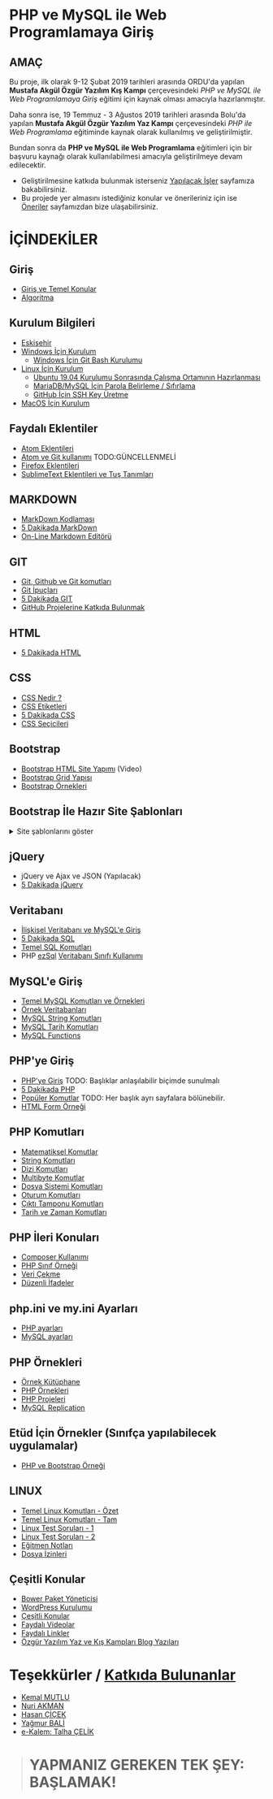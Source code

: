 
# PHP ve MySQL ile Web Programlamaya Giriş

## AMAÇ
Bu proje, ilk olarak 9-12 Şubat 2019 tarihleri arasında ORDU'da yapılan **Mustafa Akgül Özgür Yazılım Kış Kampı** çerçevesindeki *PHP ve MySQL ile Web Programlamaya Giriş* eğitimi için kaynak olması amacıyla hazırlanmıştır.

Daha sonra ise, 19 Temmuz - 3 Ağustos 2019 tarihleri arasında Bolu'da yapılan **Mustafa Akgül Özgür Yazılım Yaz Kampı** çerçevesindeki *PHP ile Web Programlama* eğitiminde kaynak olarak kullanılmış ve geliştirilmiştir.

Bundan sonra da **PHP ve MySQL ile Web Programlama** eğitimleri için bir başvuru kaynağı olarak kullanılabilmesi amacıyla geliştirilmeye devam edilecektir.

- Geliştirilmesine katkıda bulunmak isterseniz [Yapılacak İşler](./konular/yapilacak.isler.md) sayfamıza bakabilirsiniz.
- Bu projede yer almasını istediğiniz konular ve önerileriniz için ise  [Öneriler](./konular/oneriler.md) sayfamızdan bize ulaşabilirsiniz.


# İÇİNDEKİLER

## Giriş
- [Giriş ve Temel Konular](./konular/giris.konulari.md)
- [Algoritma](./konular/algoritma.md)


## Kurulum Bilgileri
- [Eskişehir](./konular/eskisehir.md)
- [Windows İçin Kurulum](./konular/kurulum.menu.windows.md)
   - [Windows İçin Git Bash Kurulumu](./konular/kurulum.windows.gitbash.md)
- [Linux İçin Kurulum](./konular/kurulum.menu.linux.md)
  - [Ubuntu 19.04 Kurulumu Sonrasında Çalışma Ortamının Hazırlanması](./konular/ayarlar.ubuntu.md)
  - [MariaDB/MySQL İçin Parola Belirleme / Sıfırlama](./konular/ayarlar.mariadb.md)
  - [GitHub İçin SSH Key Üretme](./konular/ayarlar.sshkey.md)
- [MacOS İçin Kurulum](./konular/kurulum.menu.macos.md)


## Faydalı Eklentiler
- [Atom Eklentileri](./konular/eklentiler.atom.md)  
- [Atom ve Git kullanımı](./konular/kullanim.atom.git.md) TODO:GÜNCELLENMELİ
- [Firefox Eklentileri](./konular/eklentiler.firefox.md)  
- [SublimeText Eklentileri ve Tuş Tanımları](./konular/eklentiler.sublimetext.md)


## MARKDOWN
- [MarkDown Kodlaması](./konular/markdown.kodlama.md)
- [5 Dakikada MarkDown](https://learnxinyminutes.com/docs/tr-tr/markdown-tr/)
- [On-Line Markdown Editörü](https://stackedit.io/)


## GIT
- [Git, Github ve Git komutları](./konular/komutlar.git.md)
- [Git İpuçları](./konular/komutlar.git.ipuclari.md)
- [5 Dakikada GIT](https://learnxinyminutes.com/docs/tr-tr/git-tr/)
- [GitHub Projelerine Katkıda Bulunmak](./konular/github.projelerine.katkida.bulunmak.md)


## HTML
- [5 Dakikada HTML](https://learnxinyminutes.com/docs/tr-tr/html-tr/)


## CSS
- [CSS Nedir ?](./konular/ornek.css.md)
- [CSS Etiketleri](./konular/etiketler.css.md)
- [5 Dakikada CSS](https://learnxinyminutes.com/docs/tr-tr/css-tr/)
- [CSS Seçicileri](./konular/seciciler.css.md)


## Bootstrap
- [Bootstrap HTML Site Yapımı](https://www.youtube.com/watch?v=kLby3L7u-NQ) (Video)
- [Bootstrap Grid Yapısı](./konular/bootstrap.grid.md)
- [Bootstrap Örnekleri](./konular/bootstrap.ornekleri.md)

## Bootstrap İle Hazır Site Şablonları
<details>
<summary>Site şablonlarını göster</summary>

- [Tabler](https://tabler.io/)
- [Modern Bussiness](https://startbootstrap.com/templates/modern-business/)
- [SB Admin](https://startbootstrap.com/templates/sb-admin/)
- [SB Admin 2](https://startbootstrap.com/themes/sb-admin-2/)
- [Freelancer](https://startbootstrap.com/themes/freelancer/)
- [Shards Dashboard](https://github.com/DesignRevision/shards-dashboard)
- [Sleek Dashboard](https://github.com/tafcoder/sleek-dashboard)
- [Purple Fee Admin Template](https://www.bootstrapdash.com/product/purple-free-admin-template/)
- [AdminLTE Admin Dashboard Template](https://adminlte.io/)
- [Pixel Lite](https://graygrids.com/item/pixel-lite-free-bootstrap-4-ui-kit/)
- [Free Bootstrap Templates](https://themefisher.com/free-bootstrap-templates/)
- [Mobirise Free Templates](https://mobirise.com/free-template/)
- [Metro UI](https://metroui.org.ua/)
- [One UI Kit](https://github.com/OssamaZ/One-ui-kit)
- [CSS Mint](http://arunmichaeldsouza.github.io/CSS-Mint/)
- [Sport UI Kit](https://w3layouts.com/spot-ui-kit-a-flat-bootstrap-responsive-web-template/)
- [w3layouts.com](https://w3layouts.com/)

</details>



## jQuery
- jQuery ve Ajax ve JSON (Yapılacak)
- [5 Dakikada jQuery](https://learnxinyminutes.com/docs/jquery/)


## Veritabanı
- [İlişkisel Veritabanı ve MySQL'e Giriş](./konular/iliskisel.veritabani.md)  
- [5 Dakikada SQL](https://learnxinyminutes.com/docs/sql/)  
- [Temel SQL Komutları](./konular/temel.sql.komutlari.md)
- PHP [ezSql](https://github.com/ezSQL/ezsql/wiki) [Veritabanı Sınıfı Kullanımı](https://scetinkaya.com/php-ezsql-veritabani-sinifi-kullanimi/)


## MySQL'e Giriş
- [Temel MySQL Komutları ve Örnekleri](./konular/giris.konulari.mysql.md)
- [Örnek Veritabanları](https://github.com/nuriakman/Ornek_Veri_Setleri)
- [MySQL String Komutları](./konular/komutlar.mysql.string.md)
- [MySQL Tarih Komutları](./konular/komutlar.mysql.tarih.md)
- [MySQL Functions](./konular/komutlar.mysql.all.md)


## PHP'ye Giriş
- [PHP'ye Giriş](./konular/giris.konulari.php.md) TODO: Başlıklar anlaşılabilir biçimde sunulmalı
- [5 Dakikada PHP](https://learnxinyminutes.com/docs/tr-tr/php-tr/)
- [Popüler Komutlar](./konular/komutlar.populer.md) TODO: Her başlık ayrı sayfalara bölünebilir.
- [HTML Form Örneği](./konular/ornek.html.form.md)


## PHP Komutları
- [Matematiksel Komutlar](./konular/komutlar.matematik.md)
- [String Komutları](./konular/komutlar.string.md)
- [Dizi Komutları](./konular/komutlar.diziler.md)
- [Multibyte Komutlar](./konular/komutlar.multibyte.md)
- [Dosya Sistemi Komutları](./konular/komutlar.dosyasistemi.md)
- [Oturum Komutları](./konular/komutlar.oturum.md)
- [Çıktı Tamponu Komutları](./konular/komutlar.ciktitamponu.md)
- [Tarih ve Zaman Komutları](./konular/komutlar.tarihzaman.md)


## PHP İleri Konuları
- [Composer Kullanımı](./konular/kullanim.composer.md)
- [PHP Sınıf Örneği](./konular/class.ornegi.md)
- [Veri Çekme](./konular/curl.ornegi.md)
- [Düzenli İfadeler](./konular/php.regex.md)

## php.ini ve my.ini Ayarları
- [PHP ayarları](./konular/ayarlar.php.ini.md)
- [MySQL ayarları](./konular/ayarlar.mysql.ini.md)


## PHP Örnekleri
- [Örnek Kütüphane](./konular/ornek.kutuphane.md)
- [PHP Örnekleri](./konular/php.ornekleri.md)
- [PHP Projeleri](./konular/php.projeleri.md)
- [MySQL Replication](./konular/mysql.replication.md)


## Etüd İçin Örnekler (Sınıfça yapılabilecek uygulamalar)
- [PHP ve Bootstrap Örneği](./etud/etud.01.bootstrap.php)


## LINUX
- [Temel Linux Komutları - Özet](./konular/linux.temel.komutlar.md)
- [Temel Linux Komutları - Tam](./konular/linux.temel.komutlar.fazlasi.md)
- [Linux Test Soruları - 1](./konular/linux.test.sorulari-1.md)
- [Linux Test Soruları - 2](./konular/linux.test.sorulari-2.md)
- [Eğitmen Notları](./konular/egitmen.notlari.md)
- [Dosya İzinleri](./konular/dosya.izinleri.md)



## Çeşitli Konular
- [Bower Paket Yöneticisi](./konular/bower.md)
- [WordPress Kurulumu](./konular/cesitli.wordpress.md)
- [Çeşitli Konular](./konular/cesitli.konular.md)
- [Faydalı Videolar](./konular/faydali.videolar.md)
- [Faydalı Linkler](./konular/faydali.linkler.md)
- [Özgür Yazılım Yaz ve Kış Kampları Blog Yazıları](./konular/blog.yazilari.md)


# Teşekkürler / [Katkıda Bulunanlar](https://github.com/nuriakman/PHP-Egitimi/graphs/contributors)
* [Kemal MUTLU](https://github.com/kemalmutlu)
* [Nuri AKMAN](https://github.com/nuriakman)
* [Hasan ÇİÇEK](https://github.com/yeniceri1453)
* [Yağmur BALİ](https://github.com/yagmurb)
* [e-Kalem: Talha ÇELİK ](https://github.com/ekalem)

> # YAPMANIZ GEREKEN TEK ŞEY: BAŞLAMAK!
